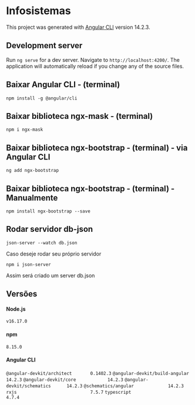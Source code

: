 # Infosistemas

This project was generated with [Angular CLI](https://github.com/angular/angular-cli) version 14.2.3.

## Development server

Run `ng serve` for a dev server. Navigate to `http://localhost:4200/`. The application will automatically reload if you change any of the source files.

## Baixar Angular CLI - (terminal)
```
npm install -g @angular/cli
```

## Baixar biblioteca ngx-mask - (terminal)
    npm i ngx-mask
  
## Baixar biblioteca ngx-bootstrap - (terminal) - via Angular CLI
```
ng add ngx-bootstrap
```

## Baixar biblioteca ngx-bootstrap - (terminal) - Manualmente
```
npm install ngx-bootstrap --save
```

## Rodar servidor db-json
```
json-server --watch db.json
```
Caso deseje rodar seu próprio servidor
```
npm i json-server
```
Assim será criado um server db.json

## Versões

#### Node.js
```v16.17.0```

#### npm
```8.15.0```

#### Angular CLI

```@angular-devkit/architect       0.1402.3```
```@angular-devkit/build-angular   14.2.3```
```@angular-devkit/core            14.2.3```
```@angular-devkit/schematics      14.2.3```
```@schematics/angular             14.2.3```
```rxjs                            7.5.7```
```typescript                      4.7.4```

